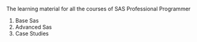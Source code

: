 The learning material for all the courses of SAS Professional Programmer

1. Base Sas
2. Advanced Sas
3. Case Studies

